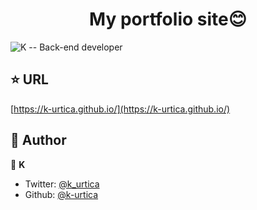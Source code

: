 <h1 align="center">My portfolio site😊</h1>

![K -- Back-end developer](https://user-images.githubusercontent.com/46732829/115959657-43e15000-a548-11eb-91a6-c7c9198a2d01.png)

## ⭐️ URL

[https://k-urtica.github.io/](https://k-urtica.github.io/)

## 👀 Author

👤 **K**

- Twitter: [@k_urtica](https://twitter.com/k_urtica)
- Github: [@k-urtica](https://github.com/k-urtica)
